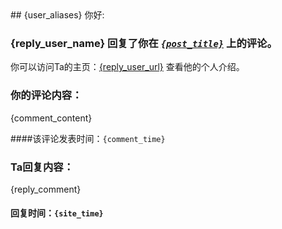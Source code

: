 <title>{reply_user_name} 回复了你的评论</title>
## {user_aliases} 你好:

### {reply_user_name} 回复了你在 [_`{post_title}`_]({post_link}) 上的评论。

你可以访问Ta的主页：[{reply_user_url}]({reply_user_url}) 查看他的个人介绍。

### 你的评论内容：
{comment_content}

####该评论发表时间：`{comment_time}`

### Ta回复内容：
{reply_comment}

#### 回复时间：`{site_time}`